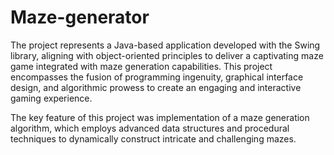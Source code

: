 # Maze-generator

The project represents a Java-based application developed with the Swing library, aligning with object-oriented principles to deliver a captivating maze game integrated with maze generation capabilities. This project encompasses the fusion of programming ingenuity, graphical interface design, and algorithmic prowess to create an engaging and interactive gaming experience.

The key feature of this project was  implementation of a maze generation algorithm, which employs advanced data structures and procedural techniques to dynamically construct intricate and challenging mazes.
